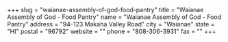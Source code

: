 +++
slug = "waianae-assembly-of-god-food-pantry"
title = "Waianae Assembly of God - Food Pantry"
name = "Waianae Assembly of God - Food Pantry"
address = "94-123 Makaha Valley Road"
city = "Waianae"
state = "HI"
postal = "96792"
website = ""
phone = "808-306-3931"
fax = ""
+++
